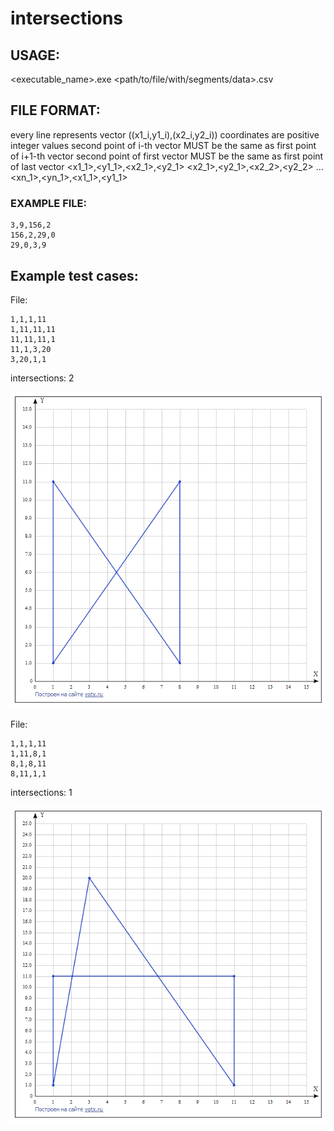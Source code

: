 # intersections

## USAGE:

<executable_name>.exe <path/to/file/with/segments/data>.csv

## FILE FORMAT:

every line represents vector ((x1_i,y1_i),(x2_i,y2_i))
coordinates are positive integer values
second point of  i-th   vector MUST be the same as first point of  i+1-th  vector
second point of  first  vector MUST be the same as first point of  last    vector
    <x1_1>,<y1_1>,<x2_1>,<y2_1>
    <x2_1>,<y2_1>,<x2_2>,<y2_2>
    ...
    <xn_1>,<yn_1>,<x1_1>,<y1_1>

### EXAMPLE FILE:
    3,9,156,2
    156,2,29,0
    29,0,3,9


## Example test cases:

File:

    1,1,1,11
    1,11,11,11
    11,11,11,1
    11,1,3,20
    3,20,1,1

intersections: 2

![alt text](https://github.com/6uoMycop/intersections/raw/master/graph1.png)


File:

    1,1,1,11
    1,11,8,1
    8,1,8,11
    8,11,1,1

intersections: 1

![alt text](https://github.com/6uoMycop/intersections/raw/master/graph2.png)
